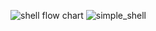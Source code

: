 ![shell](https://user-images.githubusercontent.com/106748811/186365339-b5219aab-67d2-4827-a6da-e044607b897c.png)
flow chart
![simple_shell](https://user-images.githubusercontent.com/106748811/186406389-761cd92e-1e2b-4f0b-82b9-f19e7a5d6197.png)


